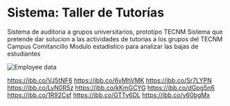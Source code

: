 
# Sistema: Taller de Tutorías

Sistema de auditoria a grupos universitarios, prototipo TECNM
Sistema que pretende dar solucion a las actividades de tutorias a los grupos del TECNM Campus Comitancillo
Modulo estadistico para analizar las bajas de estudiantes


![Employee data](https://ibb.co/Chy8N4F "Employee Data title")




https://ibb.co/VJ5tNF6
https://ibb.co/6vMhVMK
https://ibb.co/Sr7LYPN
https://ibb.co/LvN0R5z
https://ibb.co/kKmGCYG
https://ibb.co/dGpg5n6
https://ibb.co/1R92Csf
https://ibb.co/GTTv6DL
https://ibb.co/y60bgMx


